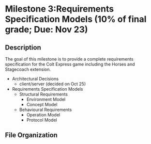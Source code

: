 # Milestone 3:Requirements Specification Models (10% of final grade; Due: Nov 23) 

## Description
The goal of this milestone is to provide a complete requirements specification for the Colt Express game including the
Horses and Stagecoach extension.

* Architectural Decisions
  * client/server (decided on Oct 25)
* Requirements Specification Models
  * Structural Requirements
    * Environment Model
    * Concept Model
  * Behavioural Requirements
    * Operation Model
    * Protocol Model

## File Organization 
